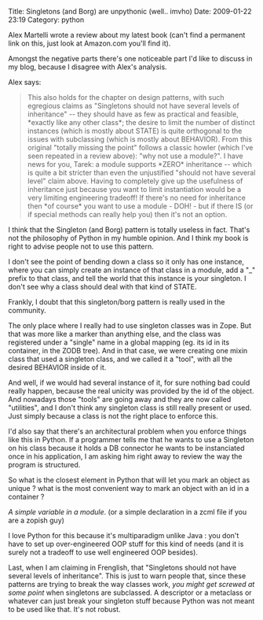 Title: Singletons (and Borg) are unpythonic (well.. imvho)
Date: 2009-01-22 23:19
Category: python

Alex Martelli wrote a review about my latest book (can't find a
permanent link on this, just look at Amazon.com you'll find it).   
  
Amongst the negative parts there's one noticeable part I'd like to
discuss in my blog, because I disagree with Alex's analysis.   
  
Alex says:   
> This also holds for the chapter on design patterns, with such
> egregious claims as "Singletons should not have several levels of
> inheritance" -- they should have as few as practical and feasible,
> \*exactly like any other class\*; the desire to limit the number of
> distinct instances (which is mostly about STATE) is quite orthogonal
> to the issues with subclassing (which is mostly about BEHAVIOR). From
> this original "totally missing the point" follows a classic howler
> (which I've seen repeated in a review above): "why not use a module?".
> I have news for you, Tarek: a module supports \*ZERO\* inheritance --
> which is quite a bit stricter than even the unjustified "should not
> have several level" claim above. Having to completely give up the
> usefulness of inheritance just because you want to limit instantiation
> would be a very limiting engineering tradeoff! If there's no need for
> inheritance then \*of course\* you want to use a module - DOH! - but
> if there IS (or if special methods can really help you) then it's not
> an option.

  
I think that the Singleton (and Borg) pattern is totally useless in
fact. That's not the philosophy of Python in my humble opinion. And I
think my book is right to advise people not to use this pattern.   
  
I don't see the point of bending down a class so it only has one
instance, where you can simply create an instance of that class in a
module, add a "\_" prefix to that class, and tell the world that this
instance is your singleton. I don't see why a class should deal with
that kind of STATE.   
  
Frankly, I doubt that this singleton/borg pattern is really used in the
community.   
  
The only place where I really had to use singleton classes was in Zope.
But that was more like a marker than anything else, and the class was
registered under a "single" name in a global mapping (eg. its id in its
container, in the ZODB tree). And in that case, we were creating one
mixin class that used a singleton class, and we called it a "tool", with
all the desired BEHAVIOR inside of it.   
  
And well, if we would had several instance of it, for sure nothing bad
could really happen, because the real unicity was provided by the id of
the object. And nowadays those "tools" are going away and they are now
called "utilities", and I don't think any singleton class is still
really present or used. Just simply because a class is not the right
place to enforce this.   
  
I'd also say that there's an architectural problem when you enforce
things like this in Python. If a programmer tells me that he wants to
use a Singleton on his class because it holds a DB connector he wants to
be instanciated once in his application, I am asking him right away to
review the way the program is structured.   
  
So what is the closest element in Python that will let you mark an
object as unique ? what is the most convenient way to mark an object
with an id in a container ?   
  
*A simple variable in a module*. (or a simple declaration in a zcml
file if you are a zopish guy)   
  
I love Python for this because it's multiparadigm unlike Java : you
don't have to set up over-engineered OOP stuff for this kind of needs
(and it is surely not a tradeoff to use well engineered OOP besides).   
  
Last, when I am claiming in Frenglish, that "Singletons should not have
several levels of inheritance". This is just to warn people that, since
these patterns are trying to break the way classes work, *you might get
screwed at some point* when singletons are subclassed. A descriptor or a
metaclass or whatever can just break your singleton stuff because Python
was not meant to be used like that. It's not robust.
